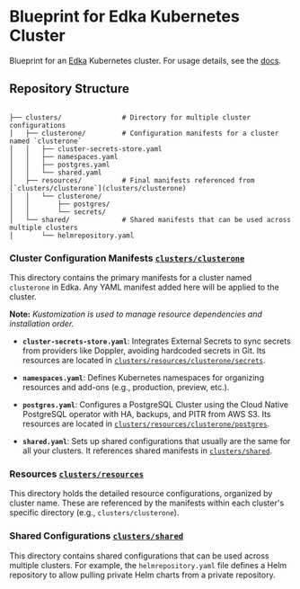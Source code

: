 # Blueprint for Edka Kubernetes Cluster

Blueprint for an [Edka](https://edka.io) Kubernetes cluster. For usage details, see the [docs](https://docs.edka.io/get-started/build-your-own-paas).

## Repository Structure

```

├── clusters/               # Directory for multiple cluster configurations
│   ├── clusterone/         # Configuration manifests for a cluster named `clusterone`
│   │   ├── cluster-secrets-store.yaml
│   │   ├── namespaces.yaml
│   │   ├── postgres.yaml
│   │   └── shared.yaml
│   ├── resources/          # Final manifests referenced from [`clusters/clusterone`](clusters/clusterone)
│   │   └── clusterone/
│   │       ├── postgres/
│   │       └── secrets/
│   └── shared/             # Shared manifests that can be used across multiple clusters
│       └── helmrepository.yaml
```

### Cluster Configuration Manifests [`clusters/clusterone`](clusters/clusterone)
This directory contains the primary manifests for a cluster named `clusterone` in Edka. Any YAML manifest added here will be applied to the cluster. 

**Note:** *Kustomization is used to manage resource dependencies and installation order.*

- **`cluster-secrets-store.yaml`**: Integrates External Secrets to sync secrets from providers like Doppler, avoiding hardcoded secrets in Git. Its resources are located in [`clusters/resources/clusterone/secrets`](clusters/resources/clusterone/secrets/).

- **`namespaces.yaml`**: Defines Kubernetes namespaces for organizing resources and add-ons (e.g., production, preview, etc.).

- **`postgres.yaml`**: Configures a PostgreSQL Cluster using the Cloud Native PostgreSQL operator with HA, backups, and PITR from AWS S3. Its resources are located in [`clusters/resources/clusterone/postgres`](clusters/resources/clusterone/postgres/).

- **`shared.yaml`**: Sets up shared configurations that usually are the same for all your clusters. It references shared manifests in [`clusters/shared`](clusters/shared).

### Resources [`clusters/resources`](clusters/resources)
This directory holds the detailed resource configurations, organized by cluster name. These are referenced by the manifests within each cluster's specific directory (e.g., `clusters/clusterone`).

### Shared Configurations [`clusters/shared`](clusters/shared)
This directory contains shared configurations that can be used across multiple clusters. For example, the `helmrepository.yaml` file defines a Helm repository to allow pulling private Helm charts from a private repository.
